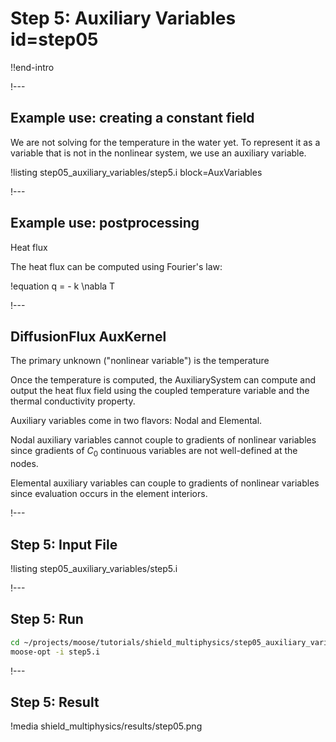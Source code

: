 # Step 5: Auxiliary Variables id=step05

!!end-intro

!---

## Example use: creating a constant field

We are not solving for the temperature in the water yet. To represent it as a variable that is
not in the nonlinear system, we use an auxiliary variable.

!listing step05_auxiliary_variables/step5.i block=AuxVariables

!---

## Example use: postprocessing

Heat flux

The heat flux can be computed using Fourier's law:

!equation
q = - k \nabla T

!---

## DiffusionFlux AuxKernel

The primary unknown ("nonlinear variable") is the temperature

Once the temperature is computed, the AuxiliarySystem can compute and output the heat flux field using
the coupled temperature variable and the thermal conductivity property.

Auxiliary variables come in two flavors: Nodal and Elemental.

Nodal auxiliary variables cannot couple to gradients of nonlinear variables since gradients of $C_0$
continuous variables are not well-defined at the nodes.

Elemental auxiliary variables can couple to gradients of nonlinear variables since evaluation
occurs in the element interiors.

!---

## Step 5: Input File

!listing step05_auxiliary_variables/step5.i

!---

## Step 5: Run

```bash
cd ~/projects/moose/tutorials/shield_multiphysics/step05_auxiliary_variables
moose-opt -i step5.i
```

!---

## Step 5: Result

!media shield_multiphysics/results/step05.png
